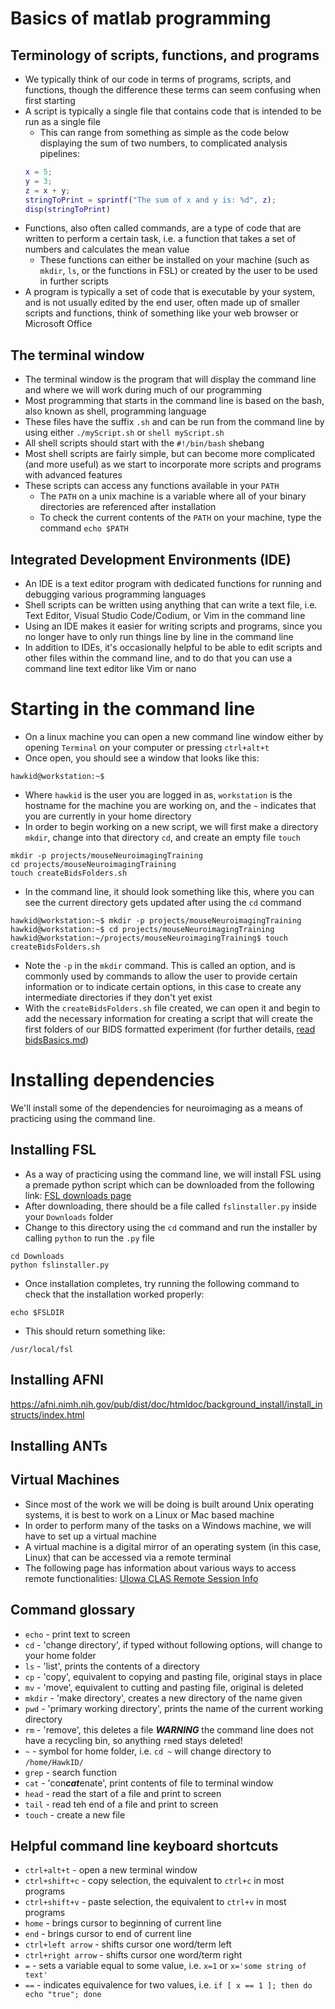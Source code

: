 # Basics of matlab programming
## Terminology of scripts, functions, and programs
- We typically think of our code in terms of programs, scripts, and functions, though the difference these terms can seem confusing when first starting
- A script is typically a single file that contains code that is intended to be run as a single file
    - This can range from something as simple as the code below displaying the sum of two numbers, to complicated analysis pipelines:
    ```Matlab
    x = 5;
    y = 3;
    z = x + y;
    stringToPrint = sprintf("The sum of x and y is: %d", z);
    disp(stringToPrint)
    ```
- Functions, also often called commands, are a type of code that are written to perform a certain task, i.e. a function that takes a set of numbers and calculates the mean value
    - These functions can either be installed on your machine (such as `mkdir`, `ls`, or the functions in FSL) or created by the user to be used in further scripts
- A program is typically a set of code that is executable by your system, and is not usually edited by the end user, often made up of smaller scripts and functions, think of something like your web browser or Microsoft Office
## The terminal window
- The terminal window is the program that will display the command line and where we will work during much of our programming
- Most programming that starts in the command line is based on the bash, also known as shell, programming language
- These files have the suffix `.sh` and can be run from the command line by using either `./myScript.sh` or `shell myScript.sh`
- All shell scripts should start with the `#!/bin/bash` shebang 
- Most shell scripts are fairly simple, but can become more complicated (and more useful) as we start to incorporate more scripts and programs with advanced features
- These scripts can access any functions available in your `PATH`
    - The `PATH` on a unix machine is a variable where all of your binary directories are referenced after installation
    - To check the current contents of the `PATH` on your machine, type the command `echo $PATH`
## Integrated Development Environments (IDE)
- An IDE is a text editor program with dedicated functions for running and debugging various programming languages
- Shell scripts can be written using anything that can write a text file, i.e. Text Editor, Visual Studio Code/Codium, or Vim in the command line
- Using an IDE makes it easier for writing scripts and programs, since you no longer have to only run things line by line in the command line
- In addition to IDEs, it's occasionally helpful to be able to edit scripts and other files within the command line, and to do that you can use a command line text editor like Vim or nano
# Starting in the command line
- On a linux machine you can open a new command line window either by opening `Terminal` on your computer or pressing `ctrl+alt+t`
- Once open, you should see a window that looks like this:
```shell
hawkid@workstation:~$
```
- Where `hawkid` is the user you are logged in as, `workstation` is the hostname for the machine you are working on, and the `~` indicates that you are currently in your home directory 
- In order to begin working on a new script, we will first make a directory `mkdir`, change into that directory `cd`, and create an empty file `touch`
```shell
mkdir -p projects/mouseNeuroimagingTraining
cd projects/mouseNeuroimagingTraining
touch createBidsFolders.sh
```
- In the command line, it should look something like this, where you can see the current directory gets updated after using the `cd` command
```shell
hawkid@workstation:~$ mkdir -p projects/mouseNeuroimagingTraining
hawkid@workstation:~$ cd projects/mouseNeuroimagingTraining
hawkid@workstation:~/projects/mouseNeuroimagingTraining$ touch createBidsFolders.sh
```
- Note the `-p` in the `mkdir` command. This is called an option, and is commonly used by commands to allow the user to provide certain information or to indicate certain options, in this case to create any intermediate directories if they don't yet exist
- With the `createBidsFolders.sh` file created, we can open it and begin to add the necessary information for creating a script that will create the first folders of our BIDS formatted experiment (for further details, [read bidsBasics.md](/bidsBasics.md))
# Installing dependencies
We'll install some of the dependencies for neuroimaging as a means of practicing using the command line.
## Installing FSL
- As a way of practicing using the command line, we will install FSL using a premade python script which can be downloaded from the following link:
[FSL downloads page](https://fsl.fmrib.ox.ac.uk/fsldownloads_registration)
- After downloading, there should be a file called `fslinstaller.py` inside your `Downloads` folder
- Change to this directory using the `cd` command and run the installer by calling `python` to run the `.py` file
```
cd Downloads
python fslinstaller.py
```
- Once installation completes, try running the following command to check that the installation worked properly:
```
echo $FSLDIR
```
- This should return something like:
```
/usr/local/fsl
```
## Installing AFNI
https://afni.nimh.nih.gov/pub/dist/doc/htmldoc/background_install/install_instructs/index.html
## Installing ANTs

## Virtual Machines
- Since most of the work we will be doing is built around Unix operating systems, it is best to work on a Linux or Mac based machine
- In order to perform many of the tasks on a Windows machine, we will have to set up a virtual machine
- A virtual machine is a digital mirror of an operating system (in this case, Linux) that can be accessed via a remote terminal
- The following page has information about various ways to access remote functionalities:
[UIowa CLAS Remote Session Info](https://clas.uiowa.edu/linux/help/start/remote)
## Command glossary
- `echo` - print text to screen
- `cd` - 'change directory', if typed without following options, will change to your home folder
- `ls` - 'list', prints the contents of a directory
- `cp` - 'copy', equivalent to copying and pasting file, original stays in place
- `mv` - 'move', equivalent to cutting and pasting file, original is deleted
- `mkdir` - 'make directory', creates a new directory of the name given
- `pwd` - 'primary working directory', prints the name of the current working directory
- `rm` - 'remove', this deletes a file ***WARNING*** the command line does not have a recycling bin, so anything `rm`ed stays deleted!
- `~` - symbol for home folder, i.e. `cd ~` will change directory to `/home/HawkID/`
- `grep` - search function
- `cat` - 'con***cat***enate', print contents of file to terminal window
- `head` - read the start of a file and print to screen
- `tail` - read teh end of a file and print to screen
- `touch` - create a new file

## Helpful command line keyboard shortcuts
- `ctrl+alt+t` - open a new terminal window
- `ctrl+shift+c` - copy selection, the equivalent to `ctrl+c` in most programs
- `ctrl+shift+v` - paste selection, the equivalent to `ctrl+v` in most programs
- `home` - brings cursor to beginning of current line
- `end` - brings cursor to end of current line
- `ctrl+left arrow` - shifts cursor one word/term left
- `ctrl+right arrow` - shifts cursor one word/term right
- `=` - sets a variable equal to some value, i.e. `x=1` or `x='some string of text'`
- `==` - indicates equivalence for two values, i.e. `if [ x == 1 ]; then do echo "true"; done`